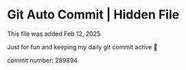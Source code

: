 # Git Auto Commit | Hidden File

This file was added Feb 12, 2025

Just for fun and keeping my daily git commit active 🤪

commit number: 289894

